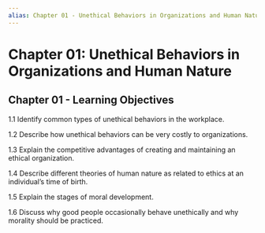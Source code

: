 ```yaml
---
alias: Chapter 01 - Unethical Behaviors in Organizations and Human Nature
---
```


# Chapter 01: Unethical Behaviors in Organizations and Human Nature

## Chapter 01 - Learning Objectives

1.1 Identify common types of unethical behaviors in the workplace.

1.2 Describe how unethical behaviors can be very costly to organizations.

1.3 Explain the competitive advantages of creating and maintaining an ethical organization.

1.4 Describe different theories of human nature as related to ethics at an individual’s time of birth.

1.5 Explain the stages of moral development.

1.6 Discuss why good people occasionally behave unethically and why morality should be practiced.
